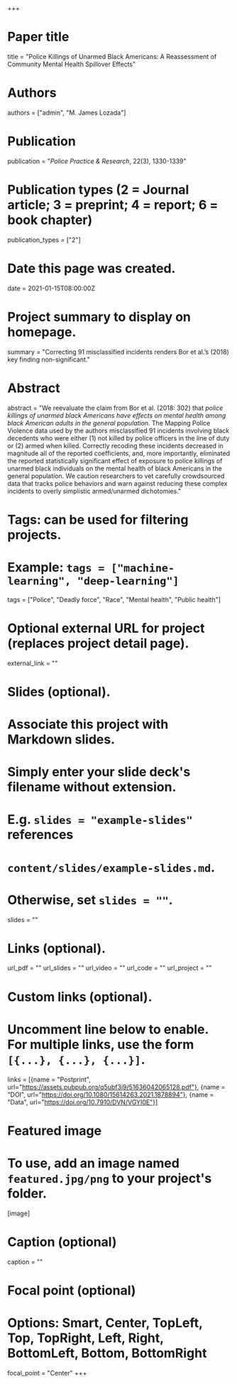 +++
# Paper title
title = "Police Killings of Unarmed Black Americans: A Reassessment of Community Mental Health Spillover Effects"

# Authors
authors = ["admin", "M. James Lozada"]

# Publication
publication = "*Police Practice & Research*, 22(3), 1330-1339"

# Publication types (2 = Journal article; 3 = preprint; 4 = report; 6 = book chapter)
publication_types = ["2"]

# Date this page was created.
date = 2021-01-15T08:00:00Z

# Project summary to display on homepage.
summary = "Correcting 91 misclassified incidents renders Bor et al.’s (2018) key finding non-significant."

# Abstract
abstract = "We reevaluate the claim from Bor et al. (2018: 302) that _police killings of unarmed black Americans have effects on mental health among black American adults in the general population._ The Mapping Police Violence data used by the authors misclassified 91 incidents involving black decedents who were either (1) not killed by police officers in the line of duty or (2) armed when killed. Correctly recoding these incidents decreased in magnitude all of the reported coefficients, and, more importantly, eliminated the reported statistically significant effect of exposure to police killings of unarmed black individuals on the mental health of black Americans in the general population. We caution researchers to vet carefully crowdsourced data that tracks police behaviors and warn against reducing these complex incidents to overly simplistic armed/unarmed dichotomies."

# Tags: can be used for filtering projects.
# Example: `tags = ["machine-learning", "deep-learning"]`
tags = ["Police", "Deadly force", "Race", "Mental health", "Public health"]

# Optional external URL for project (replaces project detail page).
external_link = ""

# Slides (optional).
#   Associate this project with Markdown slides.
#   Simply enter your slide deck's filename without extension.
#   E.g. `slides = "example-slides"` references 
#   `content/slides/example-slides.md`.
#   Otherwise, set `slides = ""`.
slides = ""

# Links (optional).
url_pdf = ""
url_slides = ""
url_video = ""
url_code = ""
url_project = ""

# Custom links (optional).
#   Uncomment line below to enable. For multiple links, use the form `[{...}, {...}, {...}]`.
links = [{name = "Postprint", url="https://assets.pubpub.org/q5ubf3i9/51636042065128.pdf"}, {name = "DOI", url="https://doi.org/10.1080/15614263.2021.1878894"}, {name = "Data", url="https://doi.org/10.7910/DVN/VGYI0E"}]

# Featured image
# To use, add an image named `featured.jpg/png` to your project's folder. 
[image]
  # Caption (optional)
  caption = ""
  
  # Focal point (optional)
  # Options: Smart, Center, TopLeft, Top, TopRight, Left, Right, BottomLeft, Bottom, BottomRight
  focal_point = "Center"
+++
